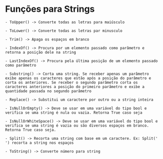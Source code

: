 # Funções para Strings

    - ToUpper() -> Converte todas as letras para maiúsculo

    - ToLower() -> Converte todas as letras par minusculo

    - Trim() -> Apaga os espaços em branco

    - IndexOf() -> Procura por um elemento passado como parâmetro e retorna a posição dele na string

    - LastIndexOf() -> Procura pela última posição de um elemento passado como parâmetro

    - Substring() -> Corta uma string. Se receber apenas um parâmetro exibe apenas os caracteres que estão após a posição do parâmetro e corta os anteriores. Se receber o segundo parâmetro corta os caracteres anteriores a posição do primeiro parâmetro e exibe a quantidade passada no segundo parâmetro

    - Replace() -> Substitui um caractere por outro ou a string inteira

    - IsNullOrEmpty() -> Deve se usar em uma variável do tipo bool e verifica se uma string é nula ou vazia. Retorna True caso seja

    - IsNullOrWhiteSpace() -> Deve se usar em uma variável do tipo bool e verifica se uma string é vazia ou são diversos espaços em branco. Retorna True caso seja.

    - Split() -> Recorta uma string com base em um caractere. Ex: Split(' ') recorta a string nos espaços

    - ToString() -> Converte número para string
